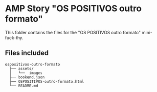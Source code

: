 # AMP Story "OS POSITIVOS outro formato"

This folder contains the files for the "OS POSITIVOS outro formato" mini-fuck-thy.

## Files included

```text
ospositivos-outro-formato
  ├── assets/
  │   └──  images
  ├── bookend.json   
  ├── OSPOSITIVOS-outro-formato.html
  └── README.md
```